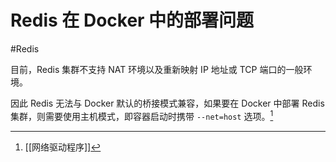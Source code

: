 # Redis 在 Docker 中的部署问题
#Redis 

目前，Redis 集群不支持 NAT 环境以及重新映射 IP 地址或 TCP 端口的一般环境。

因此 Redis 无法与 Docker 默认的桥接模式兼容，如果要在 Docker 中部署 Redis 集群，则需要使用主机模式，即容器启动时携带 `--net=host` 选项。[^1]

[^1]: [[网络驱动程序]]